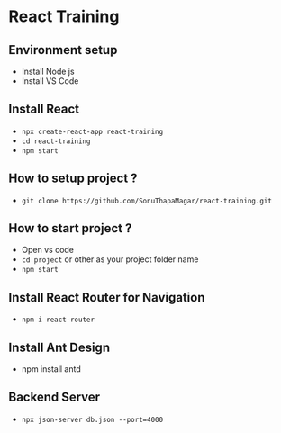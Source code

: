 # React Training
## Environment setup
- Install Node js
- Install VS Code

## Install React
- `npx create-react-app react-training`
- `cd react-training`
- `npm start`

## How to setup project ?
- `git clone https://github.com/SonuThapaMagar/react-training.git`

## How to start project ?
- Open vs code
- `cd project` or other as your project folder name
- `npm start`

## Install React Router for Navigation
- `npm i react-router`

## Install Ant Design
- npm install antd

## Backend Server
- `npx json-server db.json --port=4000`
